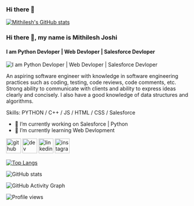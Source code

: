 ### Hi there 👋

[![Mithilesh's GitHub stats](https://github-readme-stats.vercel.app/api?username=mithileshjoshi100)](https://github.com/anuraghazra/github-readme-stats)

### Hi there 👋, my name is Mithilesh Joshi
#### I am Python Devloper | Web Devloper | Salesforce Devloper
![I am Python Devloper | Web Devloper | Salesforce Devloper](https://arturssmirnovs.github.io/github-profile-readme-generator/images/banner.png)

An aspiring software engineer with knowledge in software engineering practices such as coding, testing, code reviews, code comments, etc. Strong ability to communicate with clients and ability to express ideas clearly and concisely. I also have a good knowledge of data structures and algorithms.


Skills: PYTHON / C++ / JS / HTML / CSS / Salesforce

- 🔭 I’m currently working on Salesforce | Python 
- 🌱 I’m currently learning Web Devlopment 


[<img src='https://cdn.jsdelivr.net/npm/simple-icons@3.0.1/icons/github.svg' alt='github' height='40'>](https://github.com/https://github.com/mithileshjoshi100)  [<img src='https://cdn.jsdelivr.net/npm/simple-icons@3.0.1/icons/dev-dot-to.svg' alt='dev' height='40'>](https://dev.to/https://dev.to/mithileshjoshi)  [<img src='https://cdn.jsdelivr.net/npm/simple-icons@3.0.1/icons/linkedin.svg' alt='linkedin' height='40'>](https://www.linkedin.com/in/https://www.linkedin.com/in/mithilesh-joshi-75a979158//)  [<img src='https://cdn.jsdelivr.net/npm/simple-icons@3.0.1/icons/instagram.svg' alt='instagram' height='40'>](https://www.instagram.com/https://www.instagram.com/mithilesh___joshi//)  

[![Top Langs](https://github-readme-stats.vercel.app/api/top-langs/?username=https://github.com/mithileshjoshi100)](https://github.com/anuraghazra/github-readme-stats)

![GitHub stats](https://github-readme-stats.vercel.app/api?username=https://github.com/mithileshjoshi100&show_icons=true)  

![GitHub Activity Graph](https://activity-graph.herokuapp.com/graph?username=https://github.com/mithileshjoshi100)  

![Profile views](https://gpvc.arturio.dev/https://github.com/mithileshjoshi100)  

<!--
**mithileshjoshi100/mithileshjoshi100** is a ✨ _special_ ✨ repository because its `README.md` (this file) appears on your GitHub profile.

Here are some ideas to get you started:

- 🔭 I’m currently working on ...
- 🌱 I’m currently learning ...
- 👯 I’m looking to collaborate on ...
- 🤔 I’m looking for help with ...
- 💬 Ask me about ...
- 📫 How to reach me: ...
- 😄 Pronouns: ...
- ⚡ Fun fact: ...
-->

